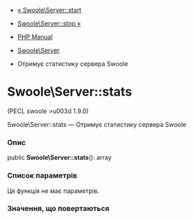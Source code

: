 - [« Swoole\Server::start](swoole-server.start.md)
- [Swoole\Server::stop »](swoole-server.stop.md)

- [PHP Manual](index.md)
- [Swoole\Server](class.swoole-server.md)
- Отримує статистику сервера Swoole

# Swoole\Server::stats

(PECL swoole \>u003d 1.9.0)

Swoole\Server::stats — Отримує статистику сервера Swoole

### Опис

public **Swoole\Server::stats**(): array

### Список параметрів

Ця функція не має параметрів.

### Значення, що повертаються
